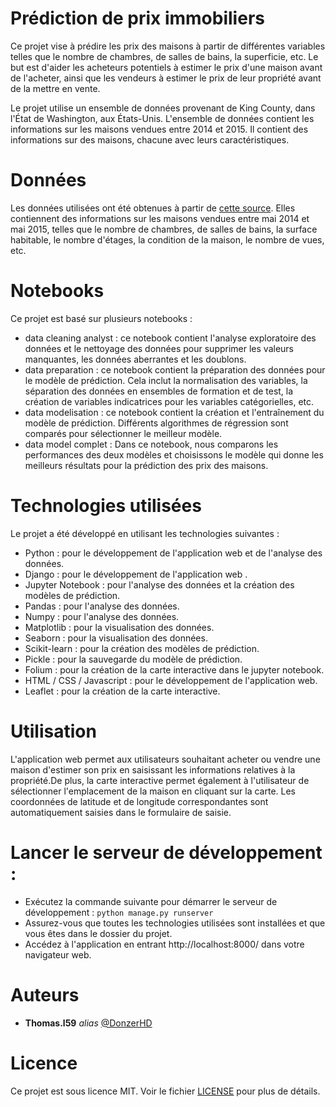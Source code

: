 # Prédiction de prix immobiliers
Ce projet vise à prédire les prix des maisons à partir de différentes variables telles que le nombre de chambres, de salles de bains, la superficie, etc. Le but est d'aider les acheteurs potentiels à estimer le prix d'une maison avant de l'acheter, ainsi que les vendeurs à estimer le prix de leur propriété avant de la mettre en vente.

Le projet utilise un ensemble de données provenant de King County, dans l'État de Washington, aux États-Unis. L'ensemble de données contient les informations sur les maisons vendues entre 2014 et 2015. Il contient des informations sur des maisons, chacune avec leurs caractéristiques.


# Données
Les données utilisées ont été obtenues à partir de [cette source](https://www.google.com/url?q=https://www.kaggle.com/datasets/harlfoxem/housesalesprediction/discussion&sa=D&source=docs&ust=1677335823102793&usg=AOvVaw3CZB_mSKOkhQ7p8MDTDq3K). Elles contiennent des informations sur les maisons vendues entre mai 2014 et mai 2015, telles que le nombre de chambres, de salles de bains, la surface habitable, le nombre d'étages, la condition de la maison, le nombre de vues, etc.

# Notebooks
Ce projet est basé sur plusieurs notebooks :

- data cleaning analyst : ce notebook contient l'analyse exploratoire des données et le nettoyage des données pour supprimer les valeurs manquantes, les données aberrantes et les doublons.
- data preparation : ce notebook contient la préparation des données pour le modèle de prédiction. Cela inclut la normalisation des variables, la séparation des données en ensembles de formation et de test, la création de variables indicatrices pour les variables catégorielles, etc.
- data modelisation : ce notebook contient la création et l'entraînement du modèle de prédiction. Différents algorithmes de régression sont comparés pour sélectionner le meilleur modèle.
- data model complet : Dans ce notebook, nous comparons les performances des deux modèles et choisissons le modèle qui donne les meilleurs résultats pour la prédiction des prix des maisons.

# Technologies utilisées
Le projet a été développé en utilisant les technologies suivantes :
- Python : pour le développement de l'application web et de l'analyse des données.
- Django : pour le développement de l'application web .
- Jupyter Notebook : pour l'analyse des données et la création des modèles de prédiction.
- Pandas : pour l'analyse des données.
- Numpy : pour l'analyse des données.
- Matplotlib : pour la visualisation des données.
- Seaborn : pour la visualisation des données.
- Scikit-learn : pour la création des modèles de prédiction.
- Pickle : pour la sauvegarde du modèle de prédiction.
- Folium : pour la création de la carte interactive dans le jupyter notebook.
- HTML / CSS / Javascript : pour le développement de l'application web.
- Leaflet : pour la création de la carte interactive.

# Utilisation
L'application web permet aux utilisateurs souhaitant acheter ou vendre une maison d'estimer son prix en saisissant les informations relatives à la propriété.De plus, la carte interactive permet également à l'utilisateur de sélectionner l'emplacement de la maison en cliquant sur la carte. Les coordonnées de latitude et de longitude correspondantes sont automatiquement saisies dans le formulaire de saisie.

# Lancer le serveur de développement :
- Exécutez la commande suivante pour démarrer le serveur de développement : `python manage.py runserver`
- Assurez-vous que toutes les technologies utilisées sont installées et que vous êtes dans le dossier du projet.
- Accédez à l'application en entrant http://localhost:8000/ dans votre navigateur web.

# Auteurs
* **Thomas.l59** _alias_ [@DonzerHD](https://github.com/DonzerHD)

# Licence
Ce projet est sous licence MIT. Voir le fichier [LICENSE](LICENSE) pour plus de détails.

